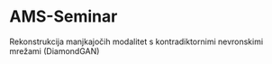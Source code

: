 # AMS-Seminar
Rekonstrukcija manjkajočih modalitet s kontradiktornimi nevronskimi mrežami (DiamondGAN)
